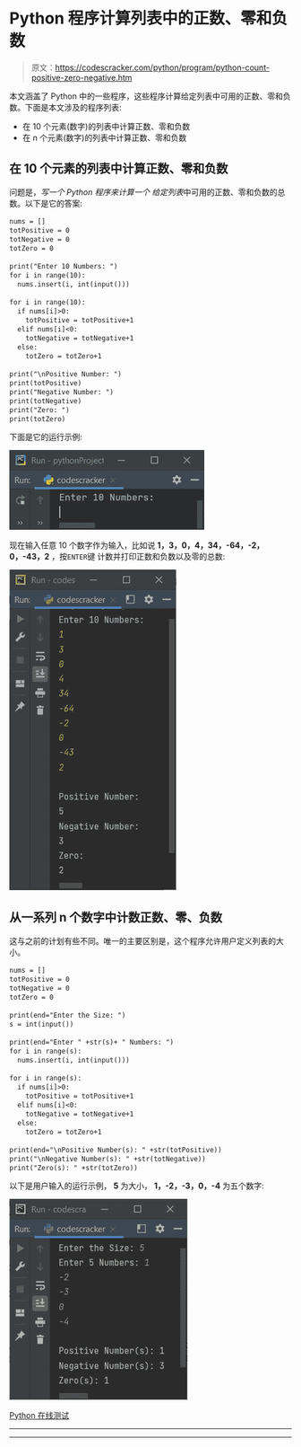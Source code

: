 # Python 程序计算列表中的正数、零和负数

> 原文：<https://codescracker.com/python/program/python-count-positive-zero-negative.htm>

本文涵盖了 Python 中的一些程序，这些程序计算给定列表中可用的正数、零和负数。下面是本文涉及的程序列表:

*   在 10 个元素(数字)的列表中计算正数、零和负数
*   在 n 个元素(数字)的列表中计算正数、零和负数

## 在 10 个元素的列表中计算正数、零和负数

问题是，*写一个 Python 程序来计算一个 给定列表*中可用的正数、零和负数的总数。以下是它的答案:

```
nums = []
totPositive = 0
totNegative = 0
totZero = 0

print("Enter 10 Numbers: ")
for i in range(10):
  nums.insert(i, int(input()))

for i in range(10):
  if nums[i]>0:
    totPositive = totPositive+1
  elif nums[i]<0:
    totNegative = totNegative+1
  else:
    totZero = totZero+1

print("\nPositive Number: ")
print(totPositive)
print("Negative Number: ")
print(totNegative)
print("Zero: ")
print(totZero)
```

下面是它的运行示例:

![python count positive negative numbers in list](img/15741477bbe051c84110cbdde210531c.png)

现在输入任意 10 个数字作为输入，比如说 **1，3，0，4，34，-64，-2，0，-43，2** ，按`ENTER`键 计数并打印正数和负数以及零的总数:

![count positive negative numbers in list python](img/5e4f17160225e99b4b1cc66456e8d232.png)

## 从一系列 n 个数字中计数正数、零、负数

这与之前的计划有些不同。唯一的主要区别是，这个程序允许用户定义列表的大小。

```
nums = []
totPositive = 0
totNegative = 0
totZero = 0

print(end="Enter the Size: ")
s = int(input())

print(end="Enter " +str(s)+ " Numbers: ")
for i in range(s):
  nums.insert(i, int(input()))

for i in range(s):
  if nums[i]>0:
    totPositive = totPositive+1
  elif nums[i]<0:
    totNegative = totNegative+1
  else:
    totZero = totZero+1

print(end="\nPositive Number(s): " +str(totPositive))
print("\nNegative Number(s): " +str(totNegative))
print("Zero(s): " +str(totZero))
```

以下是用户输入的运行示例， **5** 为大小， **1，-2，-3，0，-4** 为五个数字:

![python count positive negative zero](img/c6b0159dbd0bdce120ec2158a69c82ae.png)

[Python 在线测试](/exam/showtest.php?subid=10)

* * *

* * *